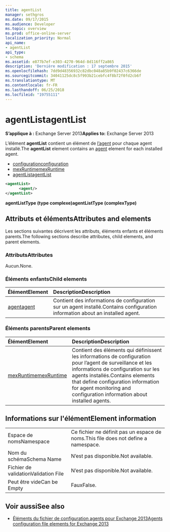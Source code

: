 ```yaml
---
title: agentList
manager: sethgros
ms.date: 09/17/2015
ms.audience: Developer
ms.topic: overview
ms.prod: office-online-server
localization_priority: Normal
api_name:
- agentList
api_type:
- schema
ms.assetid: e877b7ef-e303-4270-964d-8d116ff2a865
description: 'Dernière modification : 17 septembre 2015'
ms.openlocfilehash: 7dd9d48356932c82dbc048a85b9f02437c6366de
ms.sourcegitcommit: 34041125dc8c5f993b21cebfc4f8b72f0fd2cb6f
ms.translationtype: MT
ms.contentlocale: fr-FR
ms.lasthandoff: 06/25/2018
ms.locfileid: "19755111"
---
```

# <a name="agentlist"></a><span data-ttu-id="65ddd-103">agentList</span><span class="sxs-lookup"><span data-stu-id="65ddd-103">agentList</span></span>
  
<span data-ttu-id="65ddd-104">**S’applique à :** Exchange Server 2013</span><span class="sxs-lookup"><span data-stu-id="65ddd-104">**Applies to:** Exchange Server 2013</span></span>
  
<span data-ttu-id="65ddd-105">L’élément **agentList** contient un élément de [l’agent](agent.md) pour chaque agent installé.</span><span class="sxs-lookup"><span data-stu-id="65ddd-105">The **agentList** element contains an [agent](agent.md) element for each installed agent.</span></span> 
  
- [<span data-ttu-id="65ddd-106">configuration</span><span class="sxs-lookup"><span data-stu-id="65ddd-106">configuration</span></span>](configuration.md)
- [<span data-ttu-id="65ddd-107">mexRuntime</span><span class="sxs-lookup"><span data-stu-id="65ddd-107">mexRuntime</span></span>](mexruntime.md)
- [<span data-ttu-id="65ddd-108">agentList</span><span class="sxs-lookup"><span data-stu-id="65ddd-108">agentList</span></span>](agentlist.md)
  
```XML
<agentList>
      <agent/>
</agentList>
```

<span data-ttu-id="65ddd-109">**agentListType (type complexe)**</span><span class="sxs-lookup"><span data-stu-id="65ddd-109">**agentListType (complexType)**</span></span>

## <a name="attributes-and-elements"></a><span data-ttu-id="65ddd-110">Attributs et éléments</span><span class="sxs-lookup"><span data-stu-id="65ddd-110">Attributes and elements</span></span>

<span data-ttu-id="65ddd-111">Les sections suivantes décrivent les attributs, éléments enfants et éléments parents.</span><span class="sxs-lookup"><span data-stu-id="65ddd-111">The following sections describe attributes, child elements, and parent elements.</span></span>
  
### <a name="attributes"></a><span data-ttu-id="65ddd-112">Attributs</span><span class="sxs-lookup"><span data-stu-id="65ddd-112">Attributes</span></span>

<span data-ttu-id="65ddd-113">Aucun.</span><span class="sxs-lookup"><span data-stu-id="65ddd-113">None.</span></span>
  
### <a name="child-elements"></a><span data-ttu-id="65ddd-114">Éléments enfants</span><span class="sxs-lookup"><span data-stu-id="65ddd-114">Child elements</span></span>

|<span data-ttu-id="65ddd-115">**Élément**</span><span class="sxs-lookup"><span data-stu-id="65ddd-115">**Element**</span></span>|<span data-ttu-id="65ddd-116">**Description**</span><span class="sxs-lookup"><span data-stu-id="65ddd-116">**Description**</span></span>|
|:-----|:-----|
|[<span data-ttu-id="65ddd-117">agent</span><span class="sxs-lookup"><span data-stu-id="65ddd-117">agent</span></span>](agent.md) <br/> |<span data-ttu-id="65ddd-118">Contient des informations de configuration sur un agent installé.</span><span class="sxs-lookup"><span data-stu-id="65ddd-118">Contains configuration information about an installed agent.</span></span>  <br/> |
   
### <a name="parent-elements"></a><span data-ttu-id="65ddd-119">Éléments parents</span><span class="sxs-lookup"><span data-stu-id="65ddd-119">Parent elements</span></span>

|<span data-ttu-id="65ddd-120">**Élément**</span><span class="sxs-lookup"><span data-stu-id="65ddd-120">**Element**</span></span>|<span data-ttu-id="65ddd-121">**Description**</span><span class="sxs-lookup"><span data-stu-id="65ddd-121">**Description**</span></span>|
|:-----|:-----|
|[<span data-ttu-id="65ddd-122">mexRuntime</span><span class="sxs-lookup"><span data-stu-id="65ddd-122">mexRuntime</span></span>](mexruntime.md) <br/> |<span data-ttu-id="65ddd-123">Contient des éléments qui définissent les informations de configuration pour l’agent de surveillance et les informations de configuration sur les agents installés.</span><span class="sxs-lookup"><span data-stu-id="65ddd-123">Contains elements that define configuration information for agent monitoring and configuration information about installed agents.</span></span>  <br/> |
   
## <a name="element-information"></a><span data-ttu-id="65ddd-124">Informations sur l'élément</span><span class="sxs-lookup"><span data-stu-id="65ddd-124">Element information</span></span>

|||
|:-----|:-----|
|<span data-ttu-id="65ddd-125">Espace de noms</span><span class="sxs-lookup"><span data-stu-id="65ddd-125">Namespace</span></span>  <br/> |<span data-ttu-id="65ddd-126">Ce fichier ne définit pas un espace de noms.</span><span class="sxs-lookup"><span data-stu-id="65ddd-126">This file does not define a namespace.</span></span>  <br/> |
|<span data-ttu-id="65ddd-127">Nom du schéma</span><span class="sxs-lookup"><span data-stu-id="65ddd-127">Schema Name</span></span>  <br/> |<span data-ttu-id="65ddd-128">N’est pas disponible.</span><span class="sxs-lookup"><span data-stu-id="65ddd-128">Not available.</span></span>  <br/> |
|<span data-ttu-id="65ddd-129">Fichier de validation</span><span class="sxs-lookup"><span data-stu-id="65ddd-129">Validation File</span></span>  <br/> |<span data-ttu-id="65ddd-130">N’est pas disponible.</span><span class="sxs-lookup"><span data-stu-id="65ddd-130">Not available.</span></span>  <br/> |
|<span data-ttu-id="65ddd-131">Peut être vide</span><span class="sxs-lookup"><span data-stu-id="65ddd-131">Can be Empty</span></span>  <br/> |<span data-ttu-id="65ddd-132">Faux</span><span class="sxs-lookup"><span data-stu-id="65ddd-132">False.</span></span>  <br/> |
   
## <a name="see-also"></a><span data-ttu-id="65ddd-133">Voir aussi</span><span class="sxs-lookup"><span data-stu-id="65ddd-133">See also</span></span>

- [<span data-ttu-id="65ddd-134">Éléments du fichier de configuration agents pour Exchange 2013</span><span class="sxs-lookup"><span data-stu-id="65ddd-134">Agents configuration file elements for Exchange 2013</span></span>](agents-configuration-file-elements-for-exchange-2013.md)

